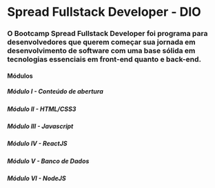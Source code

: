 # Spread Fullstack Developer - DIO

### O Bootcamp Spread Fullstack Developer foi programa para desenvolvedores que querem começar sua jornada em desenvolvimento de software com uma base sólida em tecnologias essenciais em front-end quanto e back-end.

#### Módulos
#####  Módulo I - Conteúdo de abertura 
#####  Módulo II - HTML/CSS3
#####  Módulo III - Javascript
#####  Módulo IV - ReactJS
#####  Módulo V - Banco de Dados
#####  Módulo VI - NodeJS
